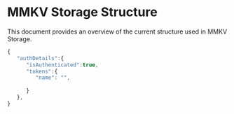 # MMKV Storage Structure

This document provides an overview of the current structure used in MMKV Storage.

```javascript
{
   "authDetails":{
      "isAuthenticated":true,
      "tokens":{
         "name": "",
        
      }
   },
}